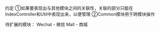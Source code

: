 约定
①如果要表现出与其他模块之间的关联性，关联的部分只能在IndexController和Util中表现出来，以便管理
②Common模块用于跨模块操作



待扩展的模块：
Wechat      - 微信
Mall        - 商城
